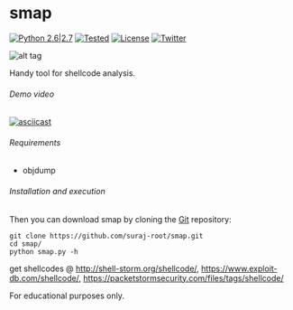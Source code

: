 # smap

[![Python 2.6|2.7](https://img.shields.io/badge/Python-2.6.*--2.7.*-brightgreen.svg)](https://www.python.org/downloads/)
[![Tested](https://img.shields.io/badge/Tested--on-linux-2C3539.svg)](https://en.wikipedia.org/wiki/Linux_distribution)
[![License](https://img.shields.io/badge/License-GNU--GPLv3-yellow.svg)](https://www.gnu.org/licenses/gpl-3.0.en.html)
[![Twitter](https://img.shields.io/badge/twitter-%40r00tx55-0099e5.svg)](https://twitter.com/r00tx55)

![alt tag](http://s32.postimg.org/v4ne8nhfp/smap.png)

Handy tool for shellcode analysis.


###### Demo video
[![asciicast](https://asciinema.org/a/84829.png)](https://asciinema.org/a/84829?speed=1.4)


###### Requirements
* objdump

###### Installation and execution
Then you can download smap by cloning the [Git](https://github.com/suraj-root/smap/) repository:

    git clone https://github.com/suraj-root/smap.git
    cd smap/
    python smap.py -h
    
get shellcodes @ http://shell-storm.org/shellcode/, https://www.exploit-db.com/shellcode/, https://packetstormsecurity.com/files/tags/shellcode/

For educational purposes only.
